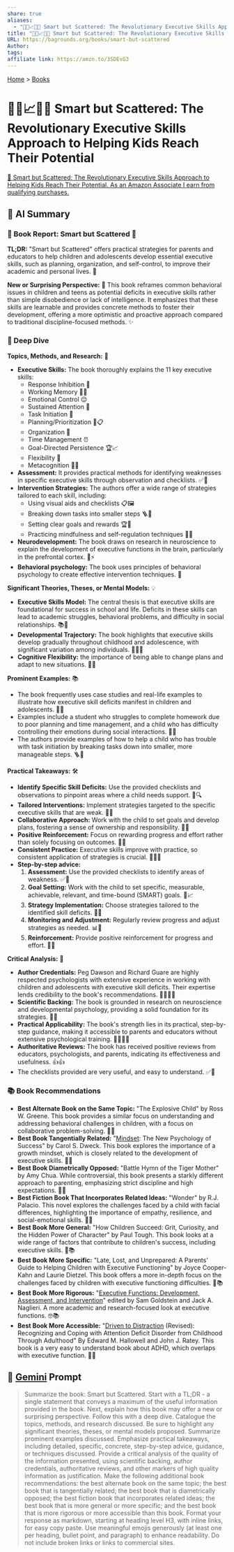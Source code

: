 ```yaml
---
share: true
aliases:
  - "🧠🧩📈🧑‍🏫 Smart but Scattered: The Revolutionary Executive Skills Approach to Helping Kids Reach Their Potential"
title: "🧠🧩📈🧑‍🏫 Smart but Scattered: The Revolutionary Executive Skills Approach to Helping Kids Reach Their Potential"
URL: https://bagrounds.org/books/smart-but-scattered
Author: 
tags: 
affiliate link: https://amzn.to/3SDEvG3
---
```

[Home](../index.md) > [Books](./index.md)  
# 🧠🧩📈🧑‍🏫 Smart but Scattered: The Revolutionary Executive Skills Approach to Helping Kids Reach Their Potential  
[🛒 Smart but Scattered: The Revolutionary Executive Skills Approach to Helping Kids Reach Their Potential. As an Amazon Associate I earn from qualifying purchases.](https://amzn.to/3SDEvG3)  
  
## 🤖 AI Summary  
### 📖 Book Report: Smart but Scattered 🧩  
**TL;DR:** "Smart but Scattered" offers practical strategies for parents and educators to help children and adolescents develop essential executive skills, such as planning, organization, and self-control, to improve their academic and personal lives. 🚀  
  
**New or Surprising Perspective:** 🤔 This book reframes common behavioral issues in children and teens as potential deficits in executive skills rather than simple disobedience or lack of intelligence. It emphasizes that these skills are learnable and provides concrete methods to foster their development, offering a more optimistic and proactive approach compared to traditional discipline-focused methods. ✨  
  
### 🧠 Deep Dive  
**Topics, Methods, and Research:** 🔬  
* **Executive Skills:** The book thoroughly explains the 11 key executive skills:  
    * Response Inhibition 🛑  
    * Working Memory 🧠💭  
    * Emotional Control 😌  
    * Sustained Attention 🎯  
    * Task Initiation 🏁  
    * Planning/Prioritization 📅📋  
    * Organization 📂  
    * Time Management ⏰  
    * Goal-Directed Persistence 🏆📈  
    * Flexibility 🤸  
    * Metacognition 🧐💡  
* **Assessment:** It provides practical methods for identifying weaknesses in specific executive skills through observation and checklists. ✅📝  
* **Intervention Strategies:** The authors offer a wide range of strategies tailored to each skill, including:  
    * Using visual aids and checklists 📋🖼️  
    * Breaking down tasks into smaller steps 🪜🧩  
    * Setting clear goals and rewards 🏆🌟  
    * Practicing mindfulness and self-regulation techniques 🧘🌿  
* **Neurodevelopment:** The book draws on research in neuroscience to explain the development of executive functions in the brain, particularly in the prefrontal cortex. 🧠⚡  
* **Behavioral psychology:** The book uses principles of behavioral psychology to create effective intervention techniques. 🤝  
  
**Significant Theories, Theses, or Mental Models:** 💡  
* **Executive Skills Model:** The central thesis is that executive skills are foundational for success in school and life. Deficits in these skills can lead to academic struggles, behavioral problems, and difficulty in social relationships. 📚🔑  
* **Developmental Trajectory:** The book highlights that executive skills develop gradually throughout childhood and adolescence, with significant variation among individuals. 👶🧑‍🦱  
* **Cognitive Flexibility:** the importance of being able to change plans and adapt to new situations. 🔄🌱  
  
**Prominent Examples:** 📚  
* The book frequently uses case studies and real-life examples to illustrate how executive skill deficits manifest in children and adolescents. 👦👧  
* Examples include a student who struggles to complete homework due to poor planning and time management, and a child who has difficulty controlling their emotions during social interactions. 📝😢  
* The authors provide examples of how to help a child who has trouble with task initiation by breaking tasks down into smaller, more manageable steps. 🪜🧩  
  
**Practical Takeaways:** 🛠️  
* **Identify Specific Skill Deficits:** Use the provided checklists and observations to pinpoint areas where a child needs support. 🎯🔍  
* **Tailored Interventions:** Implement strategies targeted to the specific executive skills that are weak. 🔧🎯  
* **Collaborative Approach:** Work with the child to set goals and develop plans, fostering a sense of ownership and responsibility. 🤝🤝  
* **Positive Reinforcement:** Focus on rewarding progress and effort rather than solely focusing on outcomes. 👏🌟  
* **Consistent Practice:** Executive skills improve with practice, so consistent application of strategies is crucial. 🏋️‍♂️🔄  
* **Step-by-step advice:**  
    1.  **Assessment:** Use the provided checklists to identify areas of weakness. ✅📝  
    2.  **Goal Setting:** Work with the child to set specific, measurable, achievable, relevant, and time-bound (SMART) goals. 🎯📈  
    3.  **Strategy Implementation:** Choose strategies tailored to the identified skill deficits. 🔧🎯  
    4.  **Monitoring and Adjustment:** Regularly review progress and adjust strategies as needed. 📊🔄  
    5.  **Reinforcement:** Provide positive reinforcement for progress and effort. 👏🌟  
  
**Critical Analysis:** 🧐  
* **Author Credentials:** Peg Dawson and Richard Guare are highly respected psychologists with extensive experience in working with children and adolescents with executive skill deficits. Their expertise lends credibility to the book's recommendations. 👩‍⚕️👨‍⚕️  
* **Scientific Backing:** The book is grounded in research on neuroscience and developmental psychology, providing a solid foundation for its strategies. 🧠🔬  
* **Practical Applicability:** The book's strength lies in its practical, step-by-step guidance, making it accessible to parents and educators without extensive psychological training. 👨‍🏫👩‍🏫  
* **Authoritative Reviews:** The book has received positive reviews from educators, psychologists, and parents, indicating its effectiveness and usefulness. 👍👍  
* The checklists provided are very useful, and easy to understand. ✅🧠  
  
### 📚 Book Recommendations  
* **Best Alternate Book on the Same Topic:** "The Explosive Child" by Ross W. Greene. This book provides a similar focus on understanding and addressing behavioral challenges in children, with a focus on collaborative problem-solving. 🤝🤝  
* **Best Book Tangentially Related:** "[Mindset](./mindset.md): The New Psychology of Success" by Carol S. Dweck. This book explores the importance of a growth mindset, which is closely related to the development of executive skills. 🌱🧠  
* **Best Book Diametrically Opposed:** "Battle Hymn of the Tiger Mother" by Amy Chua. While controversial, this book presents a starkly different approach to parenting, emphasizing strict discipline and high expectations. 🐅🔥  
* **Best Fiction Book That Incorporates Related Ideas:** "Wonder" by R.J. Palacio. This novel explores the challenges faced by a child with facial differences, highlighting the importance of empathy, resilience, and social-emotional skills. 💖📖  
* **Best Book More General:** "How Children Succeed: Grit, Curiosity, and the Hidden Power of Character" by Paul Tough. This book looks at a wide range of factors that contribute to children's success, including executive skills. 🌟📚  
* **Best Book More Specific:** "Late, Lost, and Unprepared: A Parents' Guide to Helping Children with Executive Functioning" by Joyce Cooper-Kahn and Laurie Dietzel. This book offers a more in-depth focus on the challenges faced by children with executive functioning difficulties. 🧭📚  
* **Best Book More Rigorous:** "[Executive Functions: Development, Assessment, and Intervention](./executive-functions-development-assessment-and-intervention.md)" edited by Sam Goldstein and Jack A. Naglieri. A more academic and research-focused look at executive functions. 🤓📚  
* **Best Book More Accessible:** "[Driven to Distraction](./driven-to-distraction.md) (Revised): Recognizing and Coping with Attention Deficit Disorder from Childhood Through Adulthood" By Edward M. Hallowell and John J. Ratey. This book is a very easy to understand book about ADHD, which overlaps with executive function. 📖🧠  
  
## 💬 [Gemini](https://gemini.google.com) Prompt  
> Summarize the book: Smart but Scattered. Start with a TL;DR - a single statement that conveys a maximum of the useful information provided in the book. Next, explain how this book may offer a new or surprising perspective. Follow this with a deep dive. Catalogue the topics, methods, and research discussed. Be sure to highlight any significant theories, theses, or mental models proposed. Summarize prominent examples discussed. Emphasize practical takeaways, including detailed, specific, concrete, step-by-step advice, guidance, or techniques discussed. Provide a critical analysis of the quality of the information presented, using scientific backing, author credentials, authoritative reviews, and other markers of high quality information as justification. Make the following additional book recommendations: the best alternate book on the same topic; the best book that is tangentially related; the best book that is diametrically opposed; the best fiction book that incorporates related ideas; the best book that is more general or more specific; and the best book that is more rigorous or more accessible than this book. Format your response as markdown, starting at heading level H3, with inline links, for easy copy paste. Use meaningful emojis generously (at least one per heading, bullet point, and paragraph) to enhance readability. Do not include broken links or links to commercial sites.